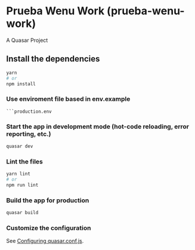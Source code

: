 # Prueba Wenu Work (prueba-wenu-work)

A Quasar Project

## Install the dependencies
```bash
yarn
# or
npm install
```

### Use enviroment file based in env.example
```development.env
```production.env
```

### Start the app in development mode (hot-code reloading, error reporting, etc.)
```bash
quasar dev
```


### Lint the files
```bash
yarn lint
# or
npm run lint
```

### Build the app for production
```bash
quasar build
```

### Customize the configuration
See [Configuring quasar.conf.js](https://v1.quasar.dev/quasar-cli/quasar-conf-js).
